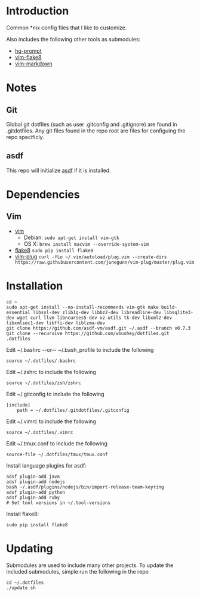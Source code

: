 # Introduction

Common *nix config files that I like to customize.

Also includes the following other tools as submodules:

- [hg-prompt](https://github.com/pelletier/hg-prompt)
- [vim-flake8](https://github.com/nvie/vim-flake8)
- [vim-markdown](https://github.com/plasticboy/vim-markdown)

# Notes

## Git

Global git dotfiles (such as user .gitconfig and .gitignore) are found in .gitdotfiles. Any git files found 
in the repo root are files for configuing the repo specificly.

## asdf

This repo will initialize [asdf](https://github.com/asdf-vm/asdf) if it is installed.

# Dependencies

## Vim

- [vim](http://www.vim.org/)
  - Debian: `sudo apt-get install vim-gtk`
  - OS X: `brew install macvim --override-system-vim`
- [flake8](https://pypi.python.org/pypi/flake8)
  `sudo pip install flake8`
- [vim-plug](https://github.com/junegunn/vim-plug)
  `curl -fLo ~/.vim/autoload/plug.vim --create-dirs https://raw.githubusercontent.com/junegunn/vim-plug/master/plug.vim `

# Installation

    cd ~
    sudo apt-get install --no-install-recommends vim-gtk make build-essential libssl-dev zlib1g-dev libbz2-dev libreadline-dev libsqlite3-dev wget curl llvm libncurses5-dev xz-utils tk-dev libxml2-dev libxmlsec1-dev libffi-dev liblzma-dev
    git clone https://github.com/asdf-vm/asdf.git ~/.asdf --branch v0.7.3
    git clone --recursive https://github.com/wbushey/dotfiles.git .dotfiles

Edit ~/.bashrc --or-- ~/.bash_profile to include the following

    source ~/.dotfiles/.bashrc

Edit ~/.zshrc to include the following

    source ~/.dotfiles/zsh/zshrc

Edit ~/.gitconfig to include the following

    [include]
        path = ~/.dotfiles/.gitdotfiles/.gitconfig

Edit ~/.vimrc to include the following

    source ~/.dotfiles/.vimrc

Edit ~/.tmux.conf to include the following

    source-file ~/.dotfiles/tmux/tmux.conf

Install language plugins for asdf:

    adsf plugin-add java
    adsf plugin-add nodejs
    bash ~/.asdf/plugins/nodejs/bin/import-release-team-keyring
    adsf plugin-add python
    adsf plugin-add ruby
    # Set tool versions in ~/.tool-versions

Install flake8:

    sudo pip install flake8

# Updating

Submodules are used to include many other projects. To update the included submodules, simple run the
following in the repo

    cd ~/.dotfiles
    ./update.sh
